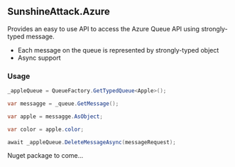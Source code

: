 SunshineAttack.Azure
----------------------------

Provides an easy to use API to access the Azure Queue API using strongly-typed message.

* Each message on the queue is represented by strongly-typed object
* Async support


### Usage
```csharp
_appleQueue = QueueFactory.GetTypedQueue<Apple>();

var messagge = _queue.GetMessage();

var apple = messagge.AsObject;

var color = apple.color;

await _appleQueue.DeleteMessageAsync(messageRequest);
```


Nuget package to come...

	


